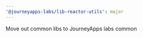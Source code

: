 ```yaml
---
'@journeyapps-labs/lib-reactor-utils': major
---
```


Move out common libs to JourneyApps labs common
